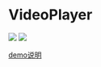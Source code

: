 # VideoPlayer

<img src = "http://images2015.cnblogs.com/blog/471463/201607/471463-20160715122131264-1060643549.gif">
<img src ="http://images2015.cnblogs.com/blog/471463/201607/471463-20160715122237623-75278913.gif">


[demo说明](https://www.cnblogs.com/ziyi--caolu/archive/2013/08/04/5673160.html)
